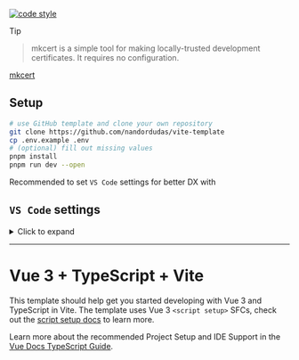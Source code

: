 [![code style](https://antfu.me/badge-code-style.svg)](https://github.com/antfu/eslint-config)

> [!TIP]
>
> > mkcert is a simple tool for making locally-trusted development certificates. It requires no configuration.
>
> [mkcert](https://github.com/FiloSottile/mkcert)

## Setup

```bash
# use GitHub template and clone your own repository
git clone https://github.com/nandordudas/vite-template
cp .env.example .env
# (optional) fill out missing values
pnpm install
pnpm run dev --open
```

Recommended to set `VS Code` settings for better DX with

## `VS Code` settings

<details>
<summary>Click to expand</summary>

```jsonc
{
  "[vue]": {
    "editor.defaultFormatter": "Vue.volar"
  },
  /*  */
  "editor.codeActionsOnSave": {
    "source.fixAll.eslint": "explicit",
    "source.organizeImports": "never"
  },
  "editor.formatOnSave": false,
  "editor.gotoLocation.multipleDefinitions": "goto",
  "editor.inlayHints.enabled": "offUnlessPressed",
  "editor.quickSuggestions": {
    "strings": "on"
  },
  /*  */
  "files.associations": {
    "*.css": "tailwindcss"
  },
  /*  */
  "javascript.inlayHints.parameterNames.enabled": "literals",
  "javascript.inlayHints.variableTypes.enabled": true,
  /*  */
  "js/ts.implicitProjectConfig.checkJs": false,
  /*  */
  "typescript.enablePromptUseWorkspaceTsdk": true,
  "typescript.disableAutomaticTypeAcquisition": true,
  "typescript.format.semicolons": "remove",
  "typescript.inlayHints.enumMemberValues.enabled": true,
  "typescript.inlayHints.functionLikeReturnTypes.enabled": true,
  "typescript.inlayHints.parameterNames.enabled": "literals",
  "typescript.inlayHints.parameterNames.suppressWhenArgumentMatchesName": true,
  "typescript.inlayHints.parameterTypes.enabled": true,
  "typescript.inlayHints.propertyDeclarationTypes.enabled": true,
  "typescript.inlayHints.variableTypes.enabled": true,
  "typescript.inlayHints.variableTypes.suppressWhenTypeMatchesName": true,
  "typescript.preferences.importModuleSpecifier": "non-relative",
  "typescript.preferences.importModuleSpecifierEnding": "minimal",
  "typescript.preferences.preferTypeOnlyAutoImports": true,
  "typescript.preferences.quoteStyle": "single",
  "typescript.suggest.completeFunctionCalls": false,
  "typescript.tsc.autoDetect": "off",
  "typescript.tsdk": "node_modules/typescript/lib",
  "typescript.tsserver.maxTsServerMemory": 4096,
  "typescript.tsserver.useSyntaxServer": "never",
  "typescript.tsserver.watchOptions": {
    "fallbackPolling": "dynamicPriorityPolling",
    "synchronousWatchDirectory": true,
    "watchFile": "useFsEventsOnParentDirectory"
  },
  "typescript.updateImportsOnFileMove.enabled": "always",
  /*  */
  "vue.codeLens.enabled": false,
  "vue.inlayHints.destructuredProps": true,
  "vue.inlayHints.inlineHandlerLeading": true,
  "vue.inlayHints.missingProps": true,
  "vue.inlayHints.optionsWrapper": true,
  "vue.inlayHints.vBindShorthand": true,
  /*  */
  "eslint.options": {
    "cache": true,
    "overrideConfigFile": ".config/eslint.ts"
  },
  "eslint.rules.customizations": [
    { "rule": "style/*", "severity": "off", "fixable": true },
    { "rule": "format/*", "severity": "off", "fixable": true },
    { "rule": "*-indent", "severity": "off", "fixable": true },
    { "rule": "*-spacing", "severity": "off", "fixable": true },
    { "rule": "*-spaces", "severity": "off", "fixable": true },
    { "rule": "*-order", "severity": "off", "fixable": true },
    { "rule": "*-dangle", "severity": "off", "fixable": true },
    { "rule": "*-newline", "severity": "off", "fixable": true },
    { "rule": "*quotes", "severity": "off", "fixable": true },
    { "rule": "*semi", "severity": "off", "fixable": true }
  ],
  "eslint.validate": [
    "html",
    "json",
    "markdown",
    "tailwindcss",
    "typescript",
    "vue"
  ],
  /*  */
  "cSpell.allowCompoundWords": true,
  "cSpell.language": "en-US",
  "cSpell.words": [
    "bradlc",
    "bumpp",
    "dbaeumer",
    "nums",
    "nuxt",
    "unplugin",
    "usernamehw"
  ],
  /*  */
  "tailwindCSS.classAttributes": [
    "active-class",
    "class",
    "enter-active-class",
    "enter-active-class",
    "enter-from-class",
    "enter-to-class",
    "leave-active-class",
    "leave-from-class",
    "leave-to-class",
    "inactive-class"
  ],
  "tailwindCSS.emmetCompletions": true,
  /*  */
  "errorLens.fontStyleItalic": true,
  "errorLens.gutterIconsEnabled": true,
  "errorLens.scrollbarHackEnabled": true
}
```

</details>

---

# Vue 3 + TypeScript + Vite

This template should help get you started developing with Vue 3 and TypeScript in Vite. The template uses Vue 3 `<script setup>` SFCs, check out the [script setup docs](https://v3.vuejs.org/api/sfc-script-setup.html#sfc-script-setup) to learn more.

Learn more about the recommended Project Setup and IDE Support in the [Vue Docs TypeScript Guide](https://vuejs.org/guide/typescript/overview.html#project-setup).
